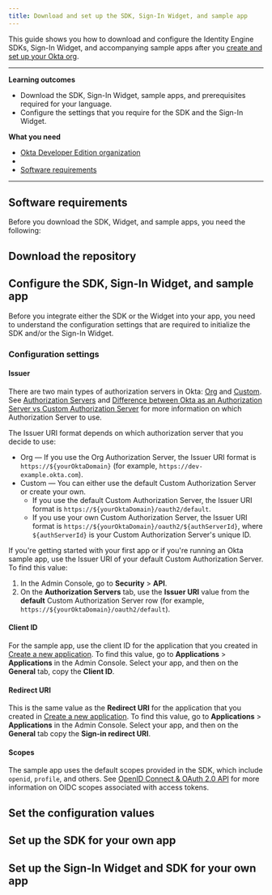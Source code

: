 ```yaml
---
title: Download and set up the SDK, Sign-In Widget, and sample app
---
```


<ApiLifecycle access="ie" />

This guide shows you how to download and configure the Identity Engine SDKs, Sign-In Widget, and accompanying sample apps after you [create and set up your Okta org](/docs/guides/oie-embedded-common-org-setup/).

---

**Learning outcomes**

* Download the SDK, Sign-In Widget, sample apps, and prerequisites required for your language.
* Configure the settings that you require for the SDK and the Sign-In Widget.

**What you need**

* [Okta Developer Edition organization](https://developer.okta.com/signup/oie-preview.html)
* <StackSnippet snippet="samplecode" inline />
* [Software requirements](#software-requirements)
---

## Software requirements

Before you download the SDK, Widget, and sample apps, you need the following:

<StackSnippet snippet="softwarerequirements" />

## Download the repository

<StackSnippet snippet="githubinstructions" />

## Configure the SDK, Sign-In Widget, and sample app

Before you integrate either the SDK or the Widget into your app, you need to understand the configuration settings that are required to initialize the SDK and/or the Sign-In Widget.

### Configuration settings

#### Issuer

There are two main types of authorization servers in Okta: [Org](/docs/concepts/auth-servers/#org-authorization-server) and [Custom](/docs/concepts/auth-servers/#custom-authorization-server). See [Authorization Servers](/docs/concepts/auth-servers/#available-authorization-server-types) and [Difference between Okta as an Authorization Server vs Custom Authorization Server](https://support.okta.com/help/s/article/Difference-Between-Okta-as-An-Authorization-Server-vs-Custom-Authorization-Server?language=en_US) for more information on which Authorization Server to use.

<ApiAmProdWarning />

The Issuer URI format depends on which authorization server that you decide to use:

* Org &mdash; If you use the Org Authorization Server, the Issuer URI format is `https://${yourOktaDomain}` (for example, `https://dev-example.okta.com`).
* Custom &mdash; You can either use the default Custom Authorization Server or create your own.
  * If you use the default Custom Authorization Server, the Issuer URI format is `https://${yourOktaDomain}/oauth2/default`.
  * If you use your own Custom Authorization Server, the Issuer URI format is `https://${yourOktaDomain}/oauth2/${authServerId}`, where `${authServerId}` is your Custom Authorization Server's unique ID.

If you're getting started with your first app or if you're running an Okta sample app, use the Issuer URI of your default Custom Authorization Server. To find this value:

1. In the Admin Console, go to **Security** > **API**.
2. On the **Authorization Servers** tab, use the **Issuer URI** value from the **default** Custom Authorization Server row (for example, `https://${yourOktaDomain}/oauth2/default`).

#### Client ID

For the sample app, use the client ID for the application that you created in [Create a new application](/docs/guides/oie-embedded-common-org-setup/-/main/#create-a-new-application). To find this value, go to **Applications** > **Applications** in the Admin Console. Select your app, and then on the **General** tab, copy the **Client ID**.

<StackSnippet snippet="clientsecret" />

#### Redirect URI

This is the same value as the **Redirect URI** for the application that you created in [Create a new application](/docs/guides/oie-embedded-common-org-setup/-/main/#create-a-new-application). To find this value, go to **Applications** > **Applications** in the Admin Console. Select your app, and then on the **General** tab copy the **Sign-in redirect URI**.

<StackSnippet snippet="redirecturi" />

#### Scopes

The sample app uses the default scopes provided in the SDK, which include `openid`, `profile`, and others. See [OpenID Connect & OAuth 2.0 API](/docs/reference/api/oidc/#scopes) for more information on OIDC scopes associated with access tokens.

## Set the configuration values

<StackSnippet snippet="configlocations" />

<StackSnippet snippet="configorder" />

## Set up the SDK for your own app

<StackSnippet snippet="sdkforyourapp" />

## Set up the Sign-In Widget and SDK for your own app

<StackSnippet snippet="widgetforyourapp" />